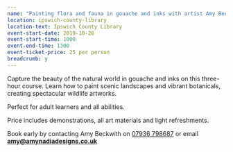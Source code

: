 ```yaml
---
name: "Painting flora and fauna in gouache and inks with artist Amy Beckwith"
location: ipswich-county-library
location-text: Ipswich County Library
event-start-date: 2019-10-26
event-start-time: 1000
event-end-time: 1300
event-ticket-price: 25 per person
breadcrumb: y
---
```


Capture the beauty of the natural world in gouache and inks on this three-hour course. Learn how to paint scenic landscapes and vibrant botanicals, creating spectacular wildlife artworks.

Perfect for adult learners and all abilities.

Price includes demonstrations, all art materials and light refreshments.

Book early by contacting Amy Beckwith on [07936 798687](tel:07936798687) or email **amy@amynadiadesigns.co.uk**
